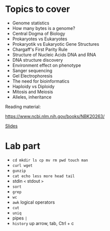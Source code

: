 # Topics to cover

* Genome statistics
* How many bytes is a genome?
* Central Dogma of Biology
* Prokaryotes vs Eukaryotes
* Prokaryotik vs Eukaryotic Gene Structures
* Chargaff's First Parity Rule
* Structure of Nucleic Acids DNA and RNA
* DNA structure discovery
* Environment effect on phenotype
* Sanger sequencing
* Gel Electrophoresis
* The need for bioinformatics
* Haploidy vs Diploidy
* Mitosis and Meiosis
* Alleles, inheritance

Reading material:

https://www.ncbi.nlm.nih.gov/books/NBK20263/

[Slides](https://docs.google.com/presentation/d/1-zocfl-u_PG8Fe7rksIDc9Kmy_ArCYP5lDHYBtMy1pQ/edit?usp=sharing)

# Lab part
* `cd mkdir ls cp mv rm pwd touch man`
* `curl wget`
* `gunzip`
* `cat echo less more head tail`
* stdin `<` stdout `>`
* `sort`
* `grep`
* `wc`
* `awk` logical operators
* `cut`
* `uniq`
* pipes `|`
* `history` up arrow, tab, Ctrl + c